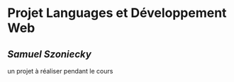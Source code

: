 # Projet Languages et Développement Web
## _Samuel Szoniecky_
un projet à réaliser pendant le cours  